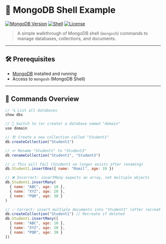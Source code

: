 # 📘 MongoDB Shell Example

[![MongoDB Version](https://img.shields.io/badge/MongoDB-%5E6.0-green?logo=mongodb)](https://www.mongodb.com/)
[![Shell](https://img.shields.io/badge/Shell-mongosh-blue?logo=terminal)](https://www.mongodb.com/docs/mongodb-shell/)
[![License](https://img.shields.io/badge/License-MIT-yellow.svg)](https://opensource.org/licenses/MIT)

> A simple walkthrough of MongoDB shell (`mongosh`) commands to manage databases, collections, and documents.

---

## 🛠️ Prerequisites

- [MongoDB](https://www.mongodb.com/try/download/community) installed and running
- Access to `mongosh` (MongoDB Shell)

---

## 📂 Commands Overview

```js
// 🔍 List all databases
show dbs

// 🚀 Switch to (or create) a database named "domain"
use domain

// 🏗️ Create a new collection called "Student1"
db.createCollection("Student1")

// ✏️ Rename "Student1" to "Student3"
db.renameCollection("Student1", "Student3")

// ⚠️ This will fail (Student1 no longer exists after renaming)
db.Student1.insertOne({ name: "Romil", age: 19 })

// ❌ Incorrect: insertMany expects an array, not multiple objects
db.Student1.insertMany(
  { name: "ABC", age: 10 },
  { name: "XYZ", age: 20 },
  { name: "PQR", age: 30 }
)

// ✅ Correct: insert multiple documents into "Student1" (after recreating if needed)
db.createCollection("Student1") // Recreate if deleted
db.Student1.insertMany([
  { name: "ABC", age: 10 },
  { name: "XYZ", age: 20 },
  { name: "PQR", age: 30 }
])
